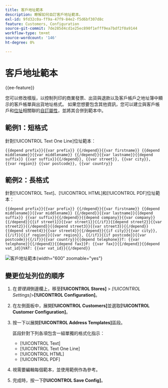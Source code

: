 ```yaml
---
title: 客戶地址範本
description: 瞭解如何自訂客戶地址範本。
exl-id: 9fd32c0a-ff9a-47f9-84e2-f5d6bf307d8c
feature: Customers, Configuration
source-git-commit: 7de285d4cd1e25ec890f1efff9ea7bdf2f0a9144
workflow-type: tm+mt
source-wordcount: '146'
ht-degree: 0%

---
```


# 客戶地址範本

{{ee-feature}}

您可以修改樣版，以控制列印的商業發票、出貨與退款以及客戶帳戶之地址簿中顯示的客戶帳單與出貨地址格式。 如果您想要包含其他資訊，您可以建立與客戶帳戶和[位址](address-attributes.md)相關聯的[自訂屬性](attribute-properties.md)，並將其合併到範本中。

## 範例1：短格式

針對[!UICONTROL Text One Line]位址範本：

```text
{{depend prefix}}{{var prefix}} {{/depend}}{{var firstname}} {{depend middlename}}{{var middlename}} {{/depend}}{{var lastname}}{{depend suffix}} {{var suffix}}{{/depend}}, {{var street}}, {{var city}}, {{var region}} {{var postcode}}, {{var country}}
```

## 範例2：長格式

針對[!UICONTROL Text]、[!UICONTROL HTML]和[!UICONTROL PDF]位址範本：

```text
{{depend prefix}}{{var prefix}} {{/depend}}{{var firstname}} {{depend middlename}}{{var middlename}} {{/depend}}{{var lastname}}{{depend suffix}} {{var suffix}}{{/depend}}{{depend company}}{{var company}}{{/depend}}{{if street1}}{{var street1}}{{/if}}{{depend street2}}{{var street2}}{{/depend}}{{depend street3}}{{var street3}}{{/depend}}{{depend street4}}{{var street4}}{{/depend}}{{if city}}{{var city}},  {{/if}}{{if region}}{{var region}}, {{/if}}{{if postcode}}{{var postcode}}{{/if}}{{var country}}{{depend telephone}}T: {{var telephone}}{{/depend}}{{depend fax}}F: {{var fax}}{{/depend}}{{depend vat_id}}VAT: {{var vat_id}}{{/depend}}
```

![客戶地址範本](../configuration-reference/customers/assets/customer-configuration-address-templates.png){width="600" zoomable="yes"}

## 變更位址列位的順序

1. 在&#x200B;_管理員_&#x200B;側邊欄上，移至&#x200B;**[!UICONTROL Stores]** > _[!UICONTROL Settings]_>**[!UICONTROL Configuration]**。

1. 在左側面板中，展開&#x200B;**[!UICONTROL Customers]**&#x200B;並選取&#x200B;**[!UICONTROL Customer Configuration]**。

1. 按一下以展開&#x200B;**[!UICONTROL Address Templates]**&#x200B;區段。

   區段針對下列各項包含一組單獨的格式化指示：

   - [!UICONTROL Text]
   - [!UICONTROL Text One Line]
   - [!UICONTROL HTML]
   - [!UICONTROL PDF]

1. 視需要編輯每個範本，並使用範例作為參考。

1. 完成時，按一下&#x200B;**[!UICONTROL Save Config]**。
